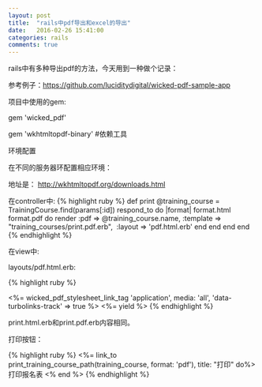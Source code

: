 ```yaml
---
layout: post
title:  "rails中pdf导出和excel的导出"
date:   2016-02-26 15:41:00
categories: rails
comments: true
---
```


rails中有多种导出pdf的方法，今天用到一种做个记录：

参考例子：https://github.com/luciditydigital/wicked-pdf-sample-app

项目中使用的gem:

gem 'wicked_pdf'

gem 'wkhtmltopdf-binary'  #依赖工具

环境配置

在不同的服务器环配置相应环境：

地址是： http://wkhtmltopdf.org/downloads.html

在controller中:
{% highlight ruby %}
def print
  @training_course = TrainingCourse.find(params[:id])
    respond_to do |format|
      format.html
      format.pdf do
        render :pdf => @training_course.name,
               :template => "training_courses/print.pdf.erb",
﻿               :layout => 'pdf.html.erb'
      end
    end
  end
end
{% endhighlight %}

在view中:

layouts/pdf.html.erb:

{% highlight ruby %}
<!DOCTYPE html>
<html>
  <head>
    <title>上海高等职业教育师资公共培训</title>
    <meta http-equiv="Content-Type" content="text/html; charset=UTF-8">
    <%= wicked_pdf_stylesheet_link_tag 'application', media: 'all', 'data-turbolinks-track' => true %>
  </head>
  <body class="<%= controller.controller_path.gsub('/','__') + '__' + controller.action_name %>">
    <%= yield %>
  </body>
</html>
{% endhighlight %}

print.html.erb和print.pdf.erb内容相同。

打印按钮：

{% highlight ruby %}
<%= link_to print_training_course_path(training_course, format: 'pdf'), title: "打印" do%>打印报名表 <% end %>
{% endhighlight %}